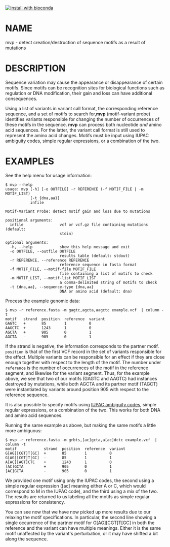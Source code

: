[![install with bioconda](https://img.shields.io/badge/install%20with-bioconda-brightgreen.svg?style=flat-square)](http://bioconda.github.io/recipes/mvp/README.html)

# NAME

mvp - detect creation/destruction of sequence motifs as a result of mutations

# DESCRIPTION

Sequence variation may cause the appearance or disappearance of certain motifs.
Since motifs can be recognition sites for biological functions such as regulation or DNA modification, their gain and loss can have additional consequences.

Using a list of variants in variant call format, the corresponding reference sequence, and a set of motifs to search for,**mvp** (motif-variant probe) identifies variants responsible for changing the number of occurrences of these motifs in the sequence.
**mvp** can process both nucleotide _and_ amino acid sequences.
For the latter, the variant call format is still used to represent the amino acid changes.
Motifs must be input using IUPAC ambiguity codes, simple regular expressions, or a combination of the two.

# EXAMPLES

See the help menu for usage information:

```
$ mvp --help
usage: mvp [-h] [-o OUTFILE] -r REFERENCE (-f MOTIF_FILE | -m MOTIF_LIST)
           [-t {dna,aa}]
           infile

Motif-Variant Probe: detect motif gain and loss due to mutations

positional arguments:
  infile                vcf or vcf.gz file containing mutations (default:
                        stdin)

optional arguments:
  -h, --help            show this help message and exit
  -o OUTFILE, --outfile OUTFILE
                        results table (default: stdout)
  -r REFERENCE, --reference REFERENCE
                        reference sequence in fasta format
  -f MOTIF_FILE, --motif-file MOTIF_FILE
                        file containing a list of motifs to check
  -m MOTIF_LIST, --motif-list MOTIF_LIST
                        a comma-delimited string of motifs to check
  -t {dna,aa}, --sequence-type {dna,aa}
                        DNA or amino acid (default: dna)
```

Process the example genomic data:

```
$ mvp -r reference.fasta -m gagtc,agcta,aagctc example.vcf  | column -t
motif   strand  position  reference  variant
GAGTC   +       85        1          0
AAGCTC  +       1243      1          0
AGCTA   +       905       0          1
AGCTA   -       905       0          1
```

If the strand is negative, the information corresponds to the partner motif.
`position` is that of the first VCF record in the set of variants responsible for the effect.
Multiple variants can be responsible for an effect if they are close enough together with respect to the length of the motif.
The number under `reference` is the number of occurrences of the motif in the reference segment, and likewise for the variant segment.
Thus, for the example above, we see that two of our motifs (GAGTC and AAGTC) had instances destroyed by mutations, while both AGCTA and its partner motif (TAGCT) were instantiated by variants around position 905 with respect to the reference sequence.


It is also possible to specify motifs using [IUPAC ambiguity codes](http://www.bioinformatics.org/sms/iupac.html), simple regular expressions, or a combination of the two.
This works for both DNA and amino acid sequences.

Running the same example as above, but making the same motifs a little more ambiguous:

```
$ mvp -r reference.fasta -m grbts,[ac]gcta,a[ac]dctc example.vcf  | column -t
motif            strand  position  reference  variant
G[AG][CGT]T[GC]  +       85        1          0
G[AG][CGT]T[GC]  -       85        1          1
A[AC][AGT]CTC    +       1243      1          0
[AC]GCTA         +       905       0          1
[AC]GCTA         -       905       0          1
```

We provided one motif using only the IUPAC codes, the second using a simple regular expression ([ac] meaning either A or C, which would correspond to M in the IUPAC code), and the third using a mix of the two.
The results are returned to us labeling all the motifs as simple regular expressions for consistency.

You can see now that we have now picked up more results due to our relaxing the motif specifications.
In particular, the second line showing a single occurrence of the partner motif for G[AG][CGT]T[GC] in both the reference and the variant can have multiple meanings.
Either it is the same motif unaffected by the variant's perturbation, or it may have shifted a bit along the sequence.
